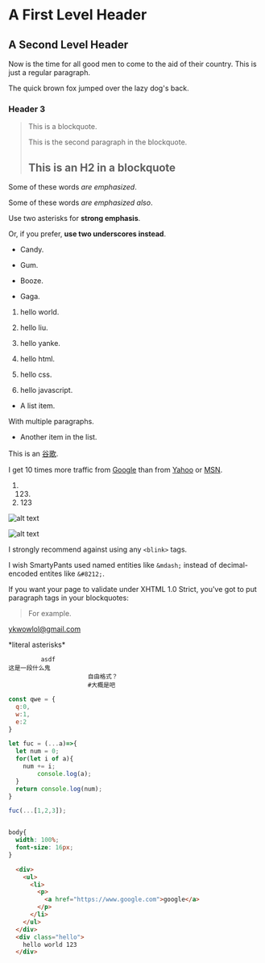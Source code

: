 <!-- h1标题和h2标题 -->
A First Level Header
====================
A Second Level Header
---------------------

<!-- 没有换行表示要连续 -->
Now is the time for all good men to come to
the aid of their country. This is just a
regular paragraph.

<!-- 换行 -->
The quick brown fox jumped over the lazy
dog's back.
<!-- h3标题 -->
### Header 3

<!-- >左边有一个竖线的框 -->
> This is a blockquote.
>
> This is the second paragraph in the blockquote.
>
> ## This is an H2 in a blockquote

<!-- 一个*号抱起来表示斜体 -->
Some of these words *are emphasized*.

<!-- 斜体耶可以用_下划线代替 -->
Some of these words _are emphasized also_.

<!-- 两个星号表示加粗 -->
Use two asterisks for **strong emphasis**.

<!-- 当然也可以用两个下划线 -->
Or, if you prefer, __use two underscores instead__.

<!-- 无序列表，也可以用*号，+号，-号 -->
- Candy.
* Gum.
+ Booze.
- Gaga.


<!-- 有序列表直接用数字就行，数组不需要有序号 -->
1. hello world.
1. hello liu.
1. hello yanke.


1. hello html.
2. hello css.
3. hello javascript.

<!-- 前面加可以个空格表示和其他文字对齐 -->
* A list item.

 With multiple paragraphs.

* Another item in the list.

<!-- 超链接，前面一个【 】是 a标签现实的东西，后面的（ ）是地址，空格加引号，代表a标签的title-->
This is an [谷歌](http://www.google.com/ "i love google").

<!-- 分段式超链接，第二个【 】里面是一个变量名字，变量在后面声明地址和title，是全局模式 -->
I get 10 times more traffic from [Google][1] than from
[Yahoo][2] or [MSN][qwe].



1. 123.
123. 123





<!-- 加载图片，！代表图片碎了现实内容 -->
![alt text](../6.jpg "Title")

![alt text][id]

<!-- ``这个符号可以标记成代一个区域的代码 -->
I strongly recommend against using any `<blink>` tags.

I wish SmartyPants used named entities like `&mdash;`
instead of decimal-encoded entites like `&#8212;`.

<!-- < 和 >还有 & 内的东西会自动识别成html代码 -->
If you want your page to validate under XHTML 1.0 Strict,
you've got to put paragraph tags in your blockquotes:

<blockquote>
<p>For example.</p>
</blockquote>

<!-- 邮箱地址 -->
<ykwowlol@gmail.com>

<!-- 反斜杠和html一样做反编译 -->
\*literal asterisks\*

```
         asdf
这是一段什么鬼
                      自由格式？
                      #大概是吧
```

```javascript
const qwe = {
  q:0,
  w:1,
  e:2
}

let fuc = (...a)=>{
  let num = 0;
  for(let i of a){
    num += i;
		console.log(a);
  }
  return console.log(num);
}

fuc(...[1,2,3]);
```

```css

body{
  width: 100%;
  font-size: 16px;
}

```

```html
  <div>
    <ul>
      <li>
        <p>
          <a href="https://www.google.com">google</a>
        </p>
      </li>
    </ul>
  </div>
  <div class="hello">
    hello world 123
  </div>
```

[1]: http://google.com/ "Google"
[2]: http://search.yahoo.com/ "Yahoo Search"
[qwe]: http://search.msn.com/ "MSN Search"
[id]: WechatIMG8.jpeg "Title"

